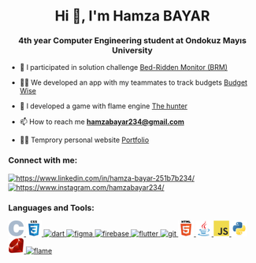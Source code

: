 <h1 align="center">Hi 👋, I'm Hamza BAYAR</h1>
<h3 align="center">4th year Computer Engineering student at Ondokuz Mayıs University</h3>

- 🔭 I participated in solution challenge [Bed-Ridden Monitor (BRM)](https://github.com/Hamza-Bayar-2/solution_challenge.git)

- 👨‍💻 We developed an app with my teammates to track budgets [Budget Wise](https://github.com/Hamza-Bayar-2/ButceTakip.git)

- 🎯 I developed a game with flame engine [The hunter](https://github.com/Hamza-Bayar-2/mini_game_via_flame)

- 📫 How to reach me **hamzabayar234@gmail.com**

- 👨‍💻 Temprory personal website [Portfolio](https://hamza-bayar-2.github.io/portfolio-temp/)

<h3 align="left">Connect with me:</h3>
<p align="left">
<a href="https://www.linkedin.com/in/hamza-bayar-251b7b234/" target="blank"><img align="center" src="https://raw.githubusercontent.com/rahuldkjain/github-profile-readme-generator/master/src/images/icons/Social/linked-in-alt.svg" alt="https://www.linkedin.com/in/hamza-bayar-251b7b234/" height="30" width="32" /></a>
<a href="https://www.instagram.com/hamzabayar234/" target="blank"><img align="center" src="https://raw.githubusercontent.com/rahuldkjain/github-profile-readme-generator/master/src/images/icons/Social/instagram.svg" alt="https://www.instagram.com/hamzabayar234/" height="30" width="32" /></a>
</p>

<h3 align="left">Languages and Tools:</h3>
<p align="left"> <a href="https://www.cprogramming.com/" target="_blank" rel="noreferrer"> <img src="https://raw.githubusercontent.com/devicons/devicon/master/icons/c/c-original.svg" alt="c" width="32" height="32"/> </a> <a href="https://www.w3schools.com/css/" target="_blank" rel="noreferrer"> <img src="https://raw.githubusercontent.com/devicons/devicon/master/icons/css3/css3-original-wordmark.svg" alt="css3" width="32" height="32"/> </a> <a href="https://dart.dev" target="_blank" rel="noreferrer"> <img src="https://www.vectorlogo.zone/logos/dartlang/dartlang-icon.svg" alt="dart" width="32" height="32"/> </a> <a href="https://www.figma.com/" target="_blank" rel="noreferrer"> <img src="https://www.vectorlogo.zone/logos/figma/figma-icon.svg" alt="figma" width="32" height="32"/> </a> <a href="https://firebase.google.com/" target="_blank" rel="noreferrer"> <img src="https://www.vectorlogo.zone/logos/firebase/firebase-icon.svg" alt="firebase" width="32" height="32"/> </a> <a href="https://flutter.dev" target="_blank" rel="noreferrer"> <img src="https://www.vectorlogo.zone/logos/flutterio/flutterio-icon.svg" alt="flutter" width="32" height="32"/> </a> <a href="https://git-scm.com/" target="_blank" rel="noreferrer"> <img src="https://www.vectorlogo.zone/logos/git-scm/git-scm-icon.svg" alt="git" width="32" height="32"/> </a> <a href="https://www.w3.org/html/" target="_blank" rel="noreferrer"> <img src="https://raw.githubusercontent.com/devicons/devicon/master/icons/html5/html5-original-wordmark.svg" alt="html5" width="32" height="32"/> </a> <a href="https://www.java.com" target="_blank" rel="noreferrer"> <img src="https://raw.githubusercontent.com/devicons/devicon/master/icons/java/java-original.svg" alt="java" width="32" height="32"/> </a> <a href="https://developer.mozilla.org/en-US/docs/Web/JavaScript" target="_blank" rel="noreferrer"> <img src="https://raw.githubusercontent.com/devicons/devicon/master/icons/javascript/javascript-original.svg" alt="javascript" width="32" height="32"/> </a> <a href="https://www.python.org" target="_blank" rel="noreferrer"> <img src="https://raw.githubusercontent.com/devicons/devicon/master/icons/python/python-original.svg" alt="python" width="32" height="32"/> </a> <a href="https://www.ruby-lang.org/en/" target="_blank" rel="noreferrer"> <img src="https://raw.githubusercontent.com/devicons/devicon/master/icons/ruby/ruby-original.svg" alt="ruby" width="32" height="32"/> </a> <a href="https://flame-engine.org/" target="_blank" rel="noreferrer"> 
    <img src="https://user-images.githubusercontent.com/6718144/101553774-3bc7b000-39ad-11eb-8a6a-de2daa31bd64.png" alt="flame" width="32" height="32"/> 
</a>
</p>
